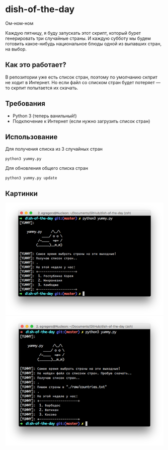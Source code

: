 # dish-of-the-day
Ом-ном-ном

Каждую пятницу, я буду запускать этот скрипт, который бурет генерировать
три случайные страны. И каждую субботу мы будем готовить какое-нибудь
национальное блюды одной из выпавших стран, на выбор.

## Как это работает?

В репозитории уже есть список стран, поэтому по умолчанию скприт не ходит в Интернет.
Но если файл со списком стран будет потеряет — то скрпит попытается их скачать.

## Требования

* Python 3 (теперь ванильный!)
* Подключение к Интернет (если нужно загрузить список стран)

## Использование

Для получения списка из 3 случайных стран
```
python3 yummy.py
```

Для обновления общего списка стран
```
python3 yummy.py update
```

## Картинки
![Alt text](raw/img/1.png)
![Alt text](raw/img/2.png)
